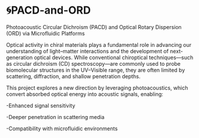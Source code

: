 # 🌀PACD-and-ORD
Photoacoustic Circular Dichroism (PACD) and Optical Rotary Dispersion (ORD) via Microfluidic Platforms

Optical activity in chiral materials plays a fundamental role in advancing our understanding of light–matter interactions and the development of next-generation optical devices. While conventional chiroptical techniques—such as circular dichroism (CD) spectroscopy—are commonly used to probe biomolecular structures in the UV–Visible range, they are often limited by scattering, diffraction, and shallow penetration depths.

This project explores a new direction by leveraging photoacoustics, which convert absorbed optical energy into acoustic signals, enabling:

-Enhanced signal sensitivity

-Deeper penetration in scattering media

-Compatibility with microfluidic environments
